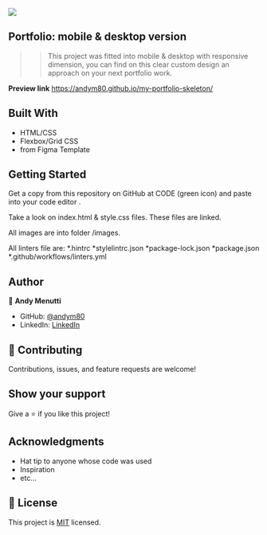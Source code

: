 ![](https://img.shields.io/badge/Microverse-blueviolet)
## Portfolio: mobile & desktop version

> > This project was fitted into mobile & desktop with responsive dimension, you can find on this clear custom design an approach on your next portfolio work.

**Preview link** https://andym80.github.io/my-portfolio-skeleton/

## Built With

- HTML/CSS
- Flexbox/Grid CSS
- from Figma Template

## Getting Started

Get a copy from this repository on GitHub at CODE (green icon) and paste into your code editor .

Take a look on  index.html & style.css files. These files are linked.

All images are into folder /images.

All linters file are:
*.hintrc
*stylelintrc.json
*package-lock.json
*package.json
\*.github/workflows/linters.yml

## Author

👤 **Andy Menutti**

- GitHub: [@andym80](https://github.com/andym80)
- LinkedIn: [LinkedIn](http://lnnk.in/ekew)

## 🤝 Contributing

Contributions, issues, and feature requests are welcome!

## Show your support

Give a ⭐️ if you like this project!

## Acknowledgments

- Hat tip to anyone whose code was used
- Inspiration
- etc...

## 📝 License

This project is [MIT](LICENSE.md) licensed.
